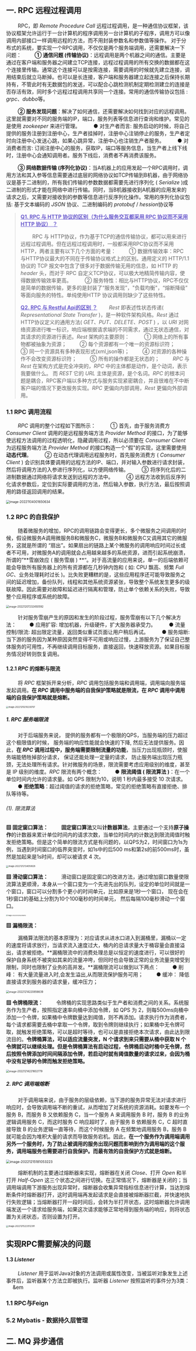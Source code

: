 ## 一. RPC 远程过程调用

&emsp;&emsp; RPC，即 *Remote Procedure Call* 远程过程调用，是一种通信协议框架，该协议框架允许运行于一台计算机的程序调用另一台计算机的子程序，调用方可以像调用内部接口一样调用远程的方法，而不用封装参数名和参数值等操作。 对于分布式的系统，要实现一个RPC调用，不仅仅是两个服务端调用，还需要解决一下问题：
&emsp;&emsp; **① 通信问题 (传输协议)**：远程调用是两个机器之间的通信。主要是通过在客户端和服务器之间建立TCP连接，远程过程调用的所有交换的数据都在这个连接里传输。通常这个连接可以是按需连接，需要调用的时候就先建立连接，调用结束后就立马断掉。也可以是长连接，客户端和服务器建立起连接之后保持长期持有，不管此时有无数据包的发送，可以配合心跳检测机制定期检测建立的连接是否存活有效，同时多个远程过程调用共享同一个连接。常用的通信传输协议包括 : *grpc*、*dubbo*等。

&emsp;&emsp; **② 服务发现问题**：解决了如何通信，还需要解决如何找到对应的远程调用。这里就需要对不同的服务端的IP，端口，服务列表等信息进行查询和维护。常见的是使用 *zookeeper* 来进行管理。
&emsp;&emsp; ● 对生产者而言: 服务启动的时候，将自己提供的服务注册到注册中心，生产者挂掉时，注册中心注销停止的服务，生产者定时向注册中心发送心跳，如果心跳异常，注册中心也注销生产者服务。
&emsp;&emsp; ● 对消费者而言: 订阅注册中心的服务，获取IP，端口等服务信息，当生产者上线下线时，注册中心会通知调用者。服务下线后，消费者不再消费该服务。

&emsp;&emsp; **③ 网络数据传输 (序列化协议)**：当A机器上的应用发起一个RPC调用时，调用方法和其入参等信息需要通过底层的网络协议如TCP传输到B机器，由于网络协议是基于二进制的，所有我们传输的参数数据都需要先进行序列化 ( *Serialize* )成二进制的形式才能在网络中进行传输。同时，当B机器接收到A机器的应用发来的请求之后，又需要对接收到的参数等信息进行反序列化操作。常用的序列化协议包括: 基于文本编码的 *JSON* 协议、二进制编码的 *protobuf* / *hession*协议等

> <font color=SlateBlue>  <u>**Q1. RPC 与 HTTP 协议的区别（为什么服务交互都采用 RPC 协议而不采用 HTTP 协议） ？**</u></font>
>
> &emsp;&emsp; RPC 与 HTTP协议，作为基于TCP的通信传输协议，都可以用来进行远程过程调用。但在远程过程调用时，一般都采用RPC协议而不采用HTTP，两者主要有以下几个方面的考量：
> &emsp;&emsp; ① 数据传输效率：RPC 与HTTP协议最大的不同在于传输协议格式上的区别。通用定义的 HTTP/1.1协议的 TCP 报文中包含了很多对于数据传输无用的信息，如 HTTP 的 *header* 头，而对于 RPC 自定义TCP协议，可以极大地精简传输内容，使得数据传输效率更高。
> &emsp;&emsp; ② 服务特性：相比与HTTP协议，RPC不仅仅是简单的数据传输，更多的是封装了“服务发现”，"负载均衡"，“熔断降级” 等面向服务的特性。单纯使用HTTP 协议调用则缺少了这些特性。
>
> <font color=SlateBlue>  <u>**Q2. RPC 与 Restful Api的区别 ？**</u></font>
> &emsp;&emsp;*Rest* 即表述性状态传递( *Representational State Transfer* )，是一种软件架构风格。*Rest* 通过HTTP协议定义的通用方法( *GET、PUT、DELETE、POST* ) ，以 *URI* 对网络资源进行唯一标识，响应端根据请求端的不同需求，通过无状态通信，对其请求的资源进行表述。*Rest* 架构的主要原则：
> &emsp;&emsp;  ① 网络上的所有事物都被抽象为资源；
> &emsp;&emsp;  ② 每个资源都有一个唯一的资源标识符；
> &emsp;&emsp;  ③ 同一个资源具有多种表现形式(xml,json等)；
> &emsp;&emsp;  ④ 对资源的各种操作不会改变资源标识符；
> &emsp;&emsp;  ⑤ 所有的操作都是无状态的；
> &emsp;&emsp; *RPC* 与 *Rest* 在架构方式是完全冲突的，*RPC* 中的主体都是动作，是个动词，表示我要做什么。 而 *REST* 它的 *URL* 主体是资源，是个名词。*RPC* 的根本问题是耦合，RPC客户端以多种方式与服务实现紧密耦合，并且很难在不中断客户端的情况下更改服务实现。*RPC* 更偏向内部调用，*Rest* 更偏向外部调用。

### 1.1 RPC 调用流程

&emsp;&emsp; *RPC* 调用的整个过程如下图所示：
&emsp;&emsp;  ① 首先，由于服务消费方  *Consumer Client*  调用的是远程服务端方法 *Provider Method* 的接口，为了能够使远程方法调用的过程透明化，隐藏调用过程，所以必须要在 *Consumer Client* 为远程服务端方法 *Provider Method* 的接口构造一个"假"的实现，这里需要使用**动态代理**。
&emsp;&emsp;  ② 在动态代理调用远程服务时，首先服务消费方 ( *Consumer Client* ) 会识别具体要调用的远程方法的IP、端口，并对输入参数进行请求封装，然后将调用方法的入参进行序列化，以方便网络传输。
&emsp;&emsp;  ③ 将序列化后的二进制数据通过网络将请求发送到远程的方法中。
&emsp;&emsp;  ④ 远程方法收到后反序列化请求参数后，定位到实际要调用的方法，然后输入参数，执行方法，最后按照调用的路径返回调用的结果。

<img src="../picOfDoc/image-20221104001650634.png" alt="image-20221104001650634" style="zoom:60%;" />

### 1.2 RPC 的自我保护

&emsp;&emsp; 随着微服务的增加，RPC的调用链路会变得更长，多个微服务之间调用的时候，假设微服务A调用微服务B和微服务C，微服务B和微服务C又调用其它的微服务，这就是所谓的 “扇出”。如果扇出的链路上某个微服务的调用响应时间过长或者不可用，对微服务A的调用就会占用越来越多的系统资源，进而引起系统崩溃，所谓的”**雪崩效应 ( 服务雪崩 ) **“。对于高流量的应用来说，单一的后端依赖可能会导致所有服务器上的所有资源都在几秒钟内饱和 ( 如: CPU 飘高、频繁 *Full GC*、业务处理耗时过长 )。比失败更糟糕的是，这些应用程序还可能导致服务之间的延迟增加，备份队列，线程和其他系统资源紧张，导致整个系统发生更多的级联故障。因此需要对故障和延迟进行隔离和管理，防止单个依赖关系的失败，导致整个应用程序或系统的故障。

<img src="../picOfDoc/image-20221207232450592.png" alt="image-20221207232450592" style="zoom:50%;" />

&emsp;&emsp; 针对服务雪崩产生的原因和发生的阶段过程，服务雪崩有以下几个解决方法：
&emsp;&emsp;  ● 应用扩容: 增加机器，升级硬件，扩大服务器承受力。
&emsp;&emsp;  ● 流量控制/限流: 超出限定流量，返回类似重试页面让用户稍后再试。
&emsp;&emsp;  ● 服务熔断: 当下游的服务因为某种原因突然变得不可用或响应过慢，上游服务为了保证自己整体服务的可用性，不再继续调用目标服务，直接返回，快速释放资源。如果目标服务情况好转则恢复调用。

#### 1.2.1 *RPC* 的熔断与限流

&emsp;&emsp;  将 *RPC* 框架拆开来分析，*RPC* 调用包括服务端和调用端，调用端向服务端发起调用。**在 *RPC* 调用中服务端的自我保护策略就是限流，在 *RPC* 调用中调用端的自我保护策略就是熔断。**

<img src="../picOfDoc/image-20221210210230707.png" alt="image-20221210210230707" style="zoom:40%;" />

##### 1. *RPC* 服务端限流

&emsp;&emsp; 对于后端服务来说， 提供的服务都有一个极限的QPS，当服务端的压力超过这个极限值的时候， 服务端的响应性能就会快速的下降, 然后无法提供服务。因此，**在 *RPC* 调用过程中，服务端需要限制流量的功能**，当压力出现瓶颈时，使服务端能牺牲掉部分请求， 保证还能处理一定量的请求， 防止服务端出现压力瓶颈，无法处理所有请求。针对微服务的场景，限流需要考虑应用级别的维度，甚至是 IP 级别的维度。*RPC* 限流有两个概念：
&emsp;&emsp;  ● **限流阈值 ( 限流算法 )**：在一个单位时间内允许的请求量。如 QPS 限制为10，说明 1 秒内最多接受 10 次请求。
&emsp;&emsp;  ● **拒绝策略**：超过阈值的请求的拒绝策略，常见的拒绝策略有直接拒绝、排队等待等。

###### (1). 限流算法

**▨  固定窗口算法：**
&emsp;&emsp; **固定窗口算法**又叫**计数器算法**，主要通过一个支持**原子操作**的计数器来累计单位时间内的请求次数，当单位时间内的计数达到限流阈值时触发拒绝策略。但是这个简单的限流方式是有问题的，以QPS为2，时间窗口为1s为例，当遇到时间窗口的临界突变时，如1s中的后500 ms和第2s的前500ms时，虽然是加起来是1s时间，却可以被请求 4 次。

<img src="../picOfDoc/image-20221212134050626.png" alt="image-20221212134050626" style="zoom:40%;" />

**▨  滑动窗口算法：**
&emsp;&emsp; 滑动窗口是固定窗口的改进方法，通过增加窗口数量使限流算法更顺滑，本身从一个窗口变为一个先进先出的队列，设定的单位时间就是一个窗口，窗口可以分割多个更小的时间单元，比如原来是1秒一个窗口， 现在会在1秒窗口的基础上分割为10个100毫秒的时间单元， 然后每隔100毫秒滑动一个窗口。 

<img src="../picOfDoc/image-20221212153318813.png" alt="image-20221212153318813" style="zoom:28%;" />

**▨  漏桶限流：**

&emsp;&emsp; 漏桶算法限流的基本原理为：对应请求从进水口进入到漏桶里，漏桶以一定的速度将请求放行，当请求流入速度过大，桶内的总请求量大于桶容量会直接溢出，请求被拒绝。**漏桶限流中的消费处理总是以恒定的速度进行，可以很好的保护自身系统不被突如其来的流量冲垮，但同时也会导致正常的业务流量突增受到限制，同时也限制了业务的高并发。**漏桶限流可以做到以下两点：
&emsp;&emsp;  ●  削峰： 有大量流量进入时,会发生溢出,从而限流保护服务可用；
&emsp;&emsp;  ●  缓冲： 降低直接请求到服务器的请求量，缓冲压力；

<img src="../picOfDoc/image-20221214220856639.png" alt="image-20221214220856639" style="zoom:50%;" />

**▨  令牌桶限流：**
&emsp;&emsp; 令牌桶的实现思路类似于生产者和消费之间的关系。系统服务作为生产者，按照指定速率向桶中添加令牌，如 QPS 为 2，则每500ms向桶中添加一个令牌，如果桶中令牌数量达到阈值，则不再添加。请求执行作为消费者，每个请求都需要去桶中拿取一个令牌，取到令牌则继续执行；如果桶中无令牌可取，就触发拒绝策略，可以是超时等待，也可以是直接拒绝本次请求，由此达到限流目的。**令牌桶算法，可以适应流量突发，N 个请求到来只需要从桶中获取 N 个令牌就可以继续处理。但是令牌桶算法有启动过程，令牌桶启动时桶中无令牌，然后按照令牌添加时间间隔添加令牌，若启动时就有阈值数量的请求过来，会因为桶中没有足够的令牌而触发拒绝策略。**

<img src="../picOfDoc/image-20221214221602779.png" alt="image-20221214221602779" style="zoom:50%;" />

##### 2. *RPC* 调用端熔断

&emsp;&emsp;  对于调用端来说，由于服务的层级依赖，当下游的服务异常无法对请求进行响应时，会导致调用端不断的重试，从而增加了对系统的资源消耗。如要发布一个服务 B，而服务 B 又依赖服务 C，当一个服务 A 来调用服务 B 时，服务 B 的业务逻辑调用服务 C，而这时服务 C 响应超时了，由于服务 B 依赖服务 C，C 超时直接导致 B 的业务逻辑一直等待，而这个时候服务 A 在频繁地调用服务 B，服务 B 就可能会因为堆积大量的请求而导致服务宕机。因此，**在一个服务作为调用端调用另外一个服务时，为了防止被调用的服务出现问题而影响到作为调用端的这个服务，调用端服务也需要进行自我保护。而最有效的自我保护方式就是熔断。**

<img src="../picOfDoc/image-20221215181053223.png" alt="image-20221215181053223" style="zoom:65%;" />

&emsp;&emsp;   熔断机制的主要通过熔断器来实现，熔断器在关闭 *Close*、打开 *Open* 和半打开 *Half-Open* 这三个状态之间进行切换。在正常情况下，熔断器是关闭的；当调用端调用下游服务出现异常时，熔断器会收集异常指标信息进行计算，当达到熔断条件时熔断器打开，这时调用端再发起请求是会直接被熔断器拦截，并快速地执行失败逻辑；当熔断器打开一段时间后，会转为半打开状态，这时熔断器允许调用端发送一个请求给服务端，如果这次请求能够正常地得到服务端的响应，则将状态置为关闭状态，否则设置为打开。

<img src="../picOfDoc/image-20221215223512391.png" alt="image-20221215223512391" style="zoom:40%;" />

## 实现RPC需要解决的问题

#### 1.3 *Listener*

&emsp;&emsp; *Listener* 用于监听Java对象的方法调用或属性改变，当被监听对象发生上述事件后，监听器某个方法立即被执行。监听器 *Listener* 按照监听的事件分为3类：
 &emsp; &em

### 1.1 RPC与Feign

### 5.2 Mybatis - 数据持久层管理

## 二. MQ 异步通信